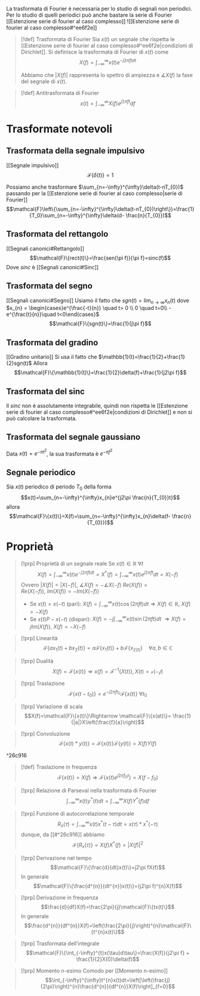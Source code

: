 La trasformata di Fourier è necessaria per lo studio di segnali non periodici. Per lo studio di quelli periodici può anche bastare la serie di Fourier [[Estenzione serie di fourier al caso complesso]]
![[Estenzione serie di fourier al caso complesso#^ee6f2e]]

>[!def] Trasformata di Fourier
> Sia $x(t)$ un segnale che rispetta le [[Estenzione serie di fourier al caso complesso#^ee6f2e|condizioni di Dirichlet]].
> Si definisce la trasformata di Fourier di $x(t)$ come
> $$X(f)=\int_{-\infty}^{\infty}x(t)e^{-j2\pi f tdt}$$
> 
> Abbiamo che $|X(f)|$ rappresenta lo spettro di ampiezza e $\measuredangle X(f)$ la fase del segnale di $x(t)$.

>[!def] Antitrasformata di Fourier
>$$x(t)=\int_{-\infty}^{\infty}X(f)e^{j2\pi ft} df$$

# Trasformate notevoli
## Trasformata della segnale impulsivo
[[Segnale impulsivo]]
$$\mathcal{F}\{\delta(t)\}=1$$

Possiamo anche trasformare $\sum_{n=-\infty}^{\infty}\delta(t-nT_{0})$ passando per la [[Estenzione serie di fourier al caso complesso|serie di Fourier]]
$$\mathcal{F}\left\{\sum_{n=-\infty}^{\infty}\delta(t-nT_{0})\right\})=\frac{1}{T_0}\sum_{n=-\infty}^{\infty}\delta(d- \frac{n}{T_{0}})$$

## Trasformata del rettangolo
[[Segnali canonici#Rettangolo]]
$$\mathcal{F}\{rect(t)\}=\frac{sen(\pi f)}{\pi f}=sinc(f)$$
Dove $sinc$ è [[Segnali canonici#Sinc]]

## Trasformata del segno
[[Segnali canonici#Segno]]
Usiamo il fatto che $sgn(t)=\lim_{n\to\infty}x_{n}(t)$ dove $x_{n} = \begin{cases}e^{\frac{-t}{n}} \quad t> 0 \\ 0 \quad t=0\\ -e^{\frac{t}{n}}\quad t<0\end{cases}$
$$\mathcal{F}\{sgn(t)\}=\frac{1}{j\pi f}$$
## Trasformata del gradino
[[Gradino unitario]]
Si usa il fatto che $\mathbb{1}(t)=\frac{1}{2}+\frac{1}{2}sgn(t)$
Allora
$$\mathcal{F}\{\mathbb{1}(t)\}=\frac{1}{2}\delta(f)+\frac{1}{j2\pi f}$$
## Trasformata del sinc
Il $sinc$ non è assolutamente integrabile, quindi non rispetta le [[Estenzione serie di fourier al caso complesso#^ee6f2e|condizioni di Dirichlet]] e non si può calcolare la trasformata.

## Trasformata del segnale gaussiano
Data $x(t)= e^{-\pi t^{2}}$, la sua trasformata è $e^{-\pi f^{2}}$

## Segnale periodico
Sia $x(t)$ periodico di periodo $T_{0}$ della forma
$$x(t)=\sum_{n=-\infty}^{\infty}x_{n}e^{j2\pi \frac{n}{T_{0}}t}$$
allora
$$\mathcal{F}\{x(t)\}=X(f)=\sum_{n=-\infty}^{\infty}x_{n}\delta(f- \frac{n}{T_{0}})$$
# Proprietà

>[!prp] Proprietà di un segnale reale
>Se $x(t)\in \mathbb{R} \ \forall t$
>$$X(f)=\int_{-\infty}^{\infty}x(t)e^{-j2\pi f t dt} = X^{*}(f)=\int_{-\infty}^{\infty}x(t)e^{j 2\pi ft} dt=X(-f)$$
>Ovvero $|X(f)|=|X(-f)|, \ \measuredangle X(f)=-\measuredangle X(-f)$
>$Re(X(f))=Re(X(-f)),\ Im(X(f))=-Im(X(-f))$
>
>- Se $x(t)=x(-t)$ (pari):
>$X(f)=\int_{-\infty}^{\infty} x(t)\cos(2\pi ft) dt\Rightarrow X(f)\in \mathbb{R}, \ X(f)=-X(f)$
>- Se $x(t) P -x(-t)$ (dispari):
>$X(f)=-j\int_{-\infty}^{\infty}x(t)\sin(2\pi f t)dt\ \Rightarrow X(f)= jIm(X(f)),\ X(f)=-X(-f)$
>

>[!prp] Linearità
>$$\mathcal{F}\{ax_1(t)+bx_2(t)\}=a\mathcal{F}\{x_{1}(t)\}+b\mathcal{F}\{x_{2(t)}\}\quad \forall a,b\in \mathbb{C}$$

>[!prp] Dualità
>$$X(f)=\mathcal{F}\{x(t)\}\Rightarrow x(f)=\mathcal{F}^{-1}\{X(t)\}, X(t)=\mathcal{x(-f)}$$

>[!prp] Traslazione
>$$\mathcal{F}\{x(t-t_{0})\}= e^{-j2\pi ft_{0}}\mathcal{F}\{x(t)\}\ \forall t_{0} $$

>[!prp] Variazione di scala
>$$X(f)=\mathcal{F}\{x(t)\}\Rightarrow \mathcal{F}\{x(at)\}= \frac{1}{|a|}X\left(\frac{f}{a}\right)$$

>[!prp] Convoluzione
>$$\mathcal{F}\{x(t)*y(t)\}=\mathcal{F}\{x(t)\}\mathcal{F}\{y(t)\}=X(f)Y(f)$$

^26c916

>[!def] Traslazione in frequenza
>$$\mathcal{F}\{x(t)\}=X(f)\Rightarrow \mathcal{F}\{x(t)e^{j2\pi f_{0}t}\}=X(f-f_{0})$$

>[!prp] Relazione di Parseval nella trasformata di Fourier
>$$\int_{-\infty}^{\infty}x(t)y^{*}(t)dt=\int_{-\infty}^{\infty}X(f)Y^{*}(f)df$$

>[!prp] Funzione di autocorrelazione temporale
>$$R_{x}(\tau)=\int_{-\infty}^{\infty}x(t)x^{*}(t-\tau)dt=x(\tau)*x^{*}(-\tau)$$
>dunque, da [[#^26c916]] abbiamo
>$$\mathcal{F}\{R_{x}(\tau)\}=X(f)X^{*}(f)=|X(f)|^{2}$$

>[!prp] Derivazione nel tempo
>$$\mathcal{F}\{\frac{d}{dt}x(t)\}=j2\pi fX(f)$$
>In generale 
>$$\mathcal{F}\{\frac{d^{n}}{dt^{n}}x(t)\}=(j2\pi f)^{n}X(f)$$

>[!prp] Derivazione in frequenza
>$$\frac{d}{df}X(f)=\frac{2\pi}{j}\mathcal{F}\{tx(t)\}$$
>In generale
>$$\frac{d^{n}}{df^{n}}X(f)=\left(\frac{2\pi}{j}\right)^{n}\mathcal{F}\{t^{n}x(t)\}$$

>[!prp] Trasformata dell’integrale
>$$\mathcal{F}\{\int_{-\infty}^{t}x(\tau)d\tau\}=\frac{X(f)}{j2\pi f} + \frac{1}{2}X(0)\delta(f)$$

>[!prp] Momento n-esimo
>Comodo per [[Momento n-esimo]]
>$$\int_{-\infty}^{\infty}t^{n}x(t)dt=\left[\left(\frac{j}{2\pi}\right)^{n}\frac{d^{n}}{df^{n}}X(f)\right]_{f=0}$$

